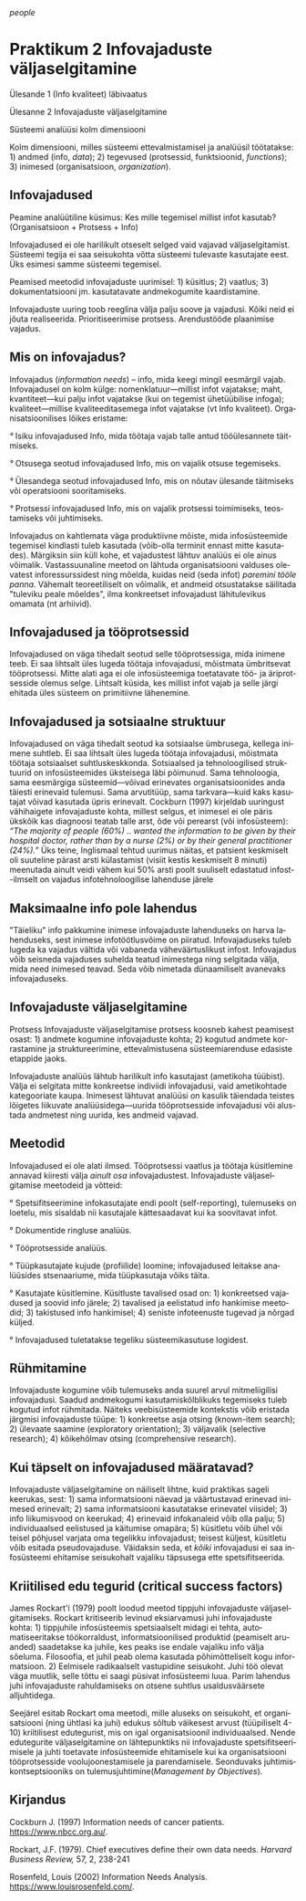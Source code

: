 <div style='display: inline-block;'><i class="material-icons ikoon teal">people</i></div>

# Praktikum 2  Infovajaduste väljaselgitamine

Ülesande 1 (Info kvaliteet) läbivaatus

Ülesanne 2 Infovajaduste väljaselgitamine

Süsteemi analüüsi kolm dimensiooni

Kolm dimensiooni, milles süsteemi ettevalmistamisel ja analüüsil töötatakse: 1) andmed (info, _data_); 2) tegevused (protsessid, funktsioonid, _functions_); 3) inimesed (organisatsioon, _organization_).

## Infovajadused

Peamine analüütiline küsimus: Kes mille tegemisel millist infot kasutab? (Organisatsioon + Protsess + Info)

Infovajadused ei ole harilikult otseselt selged vaid vajavad väljaselgitamist. Süsteemi tegija ei saa seisukohta võtta süsteemi tulevaste kasutajate eest. Üks esimesi samme süsteemi tegemisel.

Peamised meetodid infovajaduste uurimisel: 1) küsitlus; 2) vaatlus; 3) dokumentatsiooni jm. kasutatavate andmekogumite kaardistamine.

Infovajaduste uuring toob reeglina välja palju soove ja vajadusi. Kõiki neid ei jõuta realiseerida. Prioritiseerimise protsess. Arendustööde plaanimise vajadus.

## Mis on infovajadus?

Infovajadus (_information needs_) – info, mida keegi mingil ees­mär­gil vajab. Infovajadusel on kolm külge: no­men­kla­tuur—millist infot vajatakse; maht, kvan­ti­teet—kui pal­ju infot vajatakse (kui on tegemist ühe­tüübilise in­fo­ga); kvaliteet—mil­lise kva­li­tee­di­ta­se­mega infot va­ja­takse (vt Info kvali­teet). Or­ga­ni­sat­si­oo­ni­li­ses lõi­kes eristame:

_°_ Isiku infovajadused Info, mida töö­ta­ja vajab tal­le antud töö­üles­an­ne­te täit­miseks.

_°_ Otsusega seotud infovajadused In­fo, mis on va­ja­lik otsuse tege­mi­seks.

_°_ Ülesandega seotud info­vaja­du­sed In­fo, mis on nõu­tav ülesande täit­mi­seks või ope­rat­si­oo­ni soo­ri­ta­miseks.

_°_ Protsessi infovajadused Info, mis on vajalik prot­sessi toi­mi­mi­seks, teos­tamiseks või juh­ti­mi­seks.

Infovajadus on kahtlemata väga produktiivne mõis­te, mida info­süs­tee­mi­de tegemisel kindlasti tu­leb ka­sutada (võib-olla terminit ennast mitte ka­su­ta­des). Märgiksin siin küll kohe, et vajadustest lähtuv analüüs ei ole ainus võimalik. Vastassuunaline mee­tod on lähtuda organisatsiooni valduses ole­va­test in­foressurssidest ning mõelda, kuidas neid (se­da infot) _paremini töö­le panna_. Vähemalt teo­ree­ti­li­selt on võimalik, et andmeid otsustatakse säi­litada "tu­le­vi­ku peale mõeldes", ilma konkreetset info­va­ja­dust lä­hi­tu­le­vi­kus omamata (nt arhiivid).

## Infovajadused ja tööprotsessid

In­fo­va­ja­dused on väga tihe­dalt seo­tud selle töö­prot­ses­si­ga, mida ini­me­ne teeb. Ei saa lihtsalt üles lu­geda töö­ta­ja info­vaja­dusi, mõist­ma­ta ümb­rit­se­vat tööprotsessi. Mitte alati aga ei ole info­süs­teemiga toe­tatavate töö- ja äri­prot­ses­si­de ole­mus selge. Lihtsalt küsida, kes millist infot va­jab ja selle järgi ehitada üles süsteem on pri­mi­tiiv­ne lä­he­nemine. 

## Infovajadused ja sotsiaalne struk­tuu­r

In­fo­vajadused on vä­ga tihe­dalt seotud ka sot­si­aal­se ümb­rusega, kel­lega ini­mene suht­leb. Ei saa lihtsalt üles lu­ge­da töö­ta­ja in­fo­vaja­du­si, mõist­ma­ta töötaja sotsi­aal­set suht­lus­kesk­kon­da. Sotsiaalsed ja teh­no­loo­gi­li­sed struk­tuu­rid on info­süs­tee­mi­des üks­teisega lä­bi põi­mu­nud. Sa­ma teh­no­loo­gia, sama ees­mär­gi­ga süs­tee­mid—või­vad eri­ne­va­tes or­ga­ni­sat­si­oo­nides anda täi­es­ti eri­ne­vaid tu­le­mu­si. Sama ar­vu­ti­tüüp, sa­ma tark­va­ra—kuid kaks ka­su­tajat või­vad kasutada üp­ris eri­ne­valt. Cockburn (1997) kir­jel­dab uuringust vähi­hai­ge­te infovajaduste kohta, mil­lest selgus, et inimesel ei ole päris ükskõik kas diagnoosi teatab talle arst, õde või pe­re­arst (või infosüsteem): _“The majority of people (60%) .. want­ed the infor­mat­ion to be given by their hos­pit­al doc­tor, rather than by a nurse (2%) or by their general practitioner (24%).”_ Üks teine, Ing­lis­maal tehtud uurimus näitas, et patsient keskmiselt oli suuteline pärast arsti külas­ta­mist (visiit kestis kesk­miselt 8 minuti) meenutada ainult veidi vähem kui 50% arsti poolt suuliselt edastatud infost--ilm­selt on vajadus infotehnoloogilise lahenduse järele

## Maksimaalne info pole lahendus

"Täieliku" info pak­ku­mine ini­me­se in­fo­va­ja­duste lahenduseks on har­va la­hen­duseks, sest ini­me­se info­töötlusvõime on piiratud. Infovajaduseks tuleb lugeda ka vajadus väl­tida või vabaneda väheväärtuslikust infost. In­fo­va­jadus võib seisneda va­ja­duses su­hel­da tea­tud ini­mes­tega ning selgitada välja, mida need ini­me­sed tea­vad. Seda võib nimetada dünaamiliselt ava­ne­vaks info­vaja­du­seks.

## Infovajaduste väljaselgitamine

Protsess Infovajaduste väljaselgitamise protsess koosneb ka­hest peamisest osast: 1) and­mete kogu­mi­ne info­va­ja­dus­te koh­ta; 2) kogutud andmete kor­ras­ta­mi­ne ja struk­tu­ree­ri­mi­ne, ettevalmistusena süs­tee­mi­aren­du­se eda­sis­te etap­pi­de jaoks.

Infovajaduste analüüs lähtub harilikult info ka­su­ta­jast (ametikoha tüü­bist). Välja ei selgitata mitte konk­reet­se indiviidi infovajadusi, vaid ameti­koh­ta­de ka­te­goo­riate kaupa. Inimesest lähtuvat ana­lüü­si on kasulik täi­en­dada teis­tes lõigetes lii­ku­vate ana­lüü­side­ga—uurida tööprotsesside infovajadusi või alus­tada andmetest ning uurida, kes andmeid vajavad.

## Meetodid

Infovajadused ei ole alati ilmsed. Töö­prot­sessi vaatlus ja töö­ta­ja kü­sitlemine annavad kii­res­ti väl­ja _ainult osa_ infovajadustest. In­fo­va­ja­dus­te väl­ja­sel­gitamise meetodeid ja võtteid:

° Spetsifitseerimine infokasutajate endi poolt (self-reporting), tule­mu­seks on loetelu, mis sisaldab nii kasutajale kättesaadavat kui ka soovitavat in­fot.

° Dokumentide ringluse analüüs.

° Tööprotsesside analüüs.

° Tüüpkasutajate kujude (profiilide) loomine; in­fo­va­ja­dused leitakse ana­lüüsides stsenaariume, mida tüüpkasutaja võiks täita.

° Kasutajate küsitlemine. Küsitluste tavalised osad on: 1) konkreetsed va­ja­du­sed ja soovid info jä­re­le; 2) tavalised ja eelistatud info hankimise mee­to­did; 3) takistused info hankimisel; 4) seniste infoteenuste tugevad ja nõrgad küljed.

° Infovajadused tuletatakse tegeliku süs­tee­mi­ka­su­tuse logidest. 

## Rühmitamine

Infovajaduste kogumine võib tule­mu­seks anda suurel arvul mitmeliigilisi info­va­ja­dusi. Saa­dud andmekogumi kasu­ta­mis­kõlb­li­kuks te­ge­mi­seks tu­leb kogutud infot rühmitada. Näiteks vee­bi­süs­teemide kon­teks­tis võib eris­tada järgmisi info­va­ja­dus­te tüüpe: 1) konk­reet­se asja otsing (known-item search); 2) ülevaate saamine (ex­plo­ra­to­ry ori­en­ta­t­ion); 3) väl­ja­valik (selective research); 4) kõi­ke­hõlmav otsing (comprehensive re­search).

## Kui täpselt on infovajadused määratavad?

In­fo­va­ja­dus­te väljaselgitamine on näi­li­selt lihtne, kuid prak­ti­kas sageli keerukas, sest: 1) sa­ma in­for­mat­si­oo­ni näe­vad ja väär­tus­ta­vad eri­ne­vad ini­mesed eri­ne­valt; 2) sama in­for­mat­si­oo­ni ka­su­ta­tak­se eri­ne­va­tel vii­si­del; 3) info liikumisvood on kee­ru­kad; 4) eri­ne­vaid in­fo­ka­na­leid võib ol­la pal­ju; 5) indi­vi­duaal­sed ee­lis­tu­sed ja käi­tu­mi­se oma­pära; 5) küsitletu võib ühel või teisel põh­ju­sel varjata oma te­ge­lik­ku in­fo­va­ja­dust; teisest kül­jest, küsitletu võib esi­tada pseu­do­va­ja­duse. Väi­dak­sin seda, et _kõiki_ info­va­ja­du­si ei saa in­fosüsteemi ehitamise sei­su­ko­halt va­jaliku täp­su­sega ette spetsifitseerida.

## Kriitilised edu tegurid (critical success factors)

James Rockart'i (1979) poolt loo­dud meetod tipp­ju­hi infovajaduste väl­ja­sel­gi­ta­mi­seks. Rockart kritiseerib levinud eksi­ar­va­musi juhi in­fo­va­ja­duste kohta: 1) tippjuhile infosüsteemis spet­si­aal­selt mi­dagi ei tehta, auto­matiseeritakse töö­kor­ral­dust, infor­mat­si­oo­ni­lised pro­duktid (pea­mi­selt aru­anded) saadetakse ka juhile, kes peaks ise en­da­le vajaliku info väl­ja sõeluma. Filosoofia, et ju­hil peab olema ka­su­ta­da põhimõtteliselt ko­gu in­for­mat­sioon. 2) Eelmisele radikaalselt vas­tu­pi­di­ne sei­su­koht. Ju­hi töö olevat väga muutlik, selle tõttu ei saa­gi pü­si­vat in­fo­süsteemi luua. Pa­rim lahendus ju­hi infovajaduste ra­hul­da­mi­seks on ot­se­ne suhtlus usal­dusväärsete alljuhtidega.

Seejärel esitab Rockart oma meetodi, mille aluseks on seisukoht, et orga­ni­sat­siooni (ning üht­la­si ka juhi) edukus sõltub väikesest arvust (tüü­pi­li­selt 4-10) krii­ti­lisest edutegurist, mis on igal or­ga­ni­sat­si­oo­nil in­di­vi­du­aal­sed. Nende edutegurite väl­ja­sel­gi­ta­mi­ne on lähtepunktiks nii info­va­ja­duste spet­si­fit­see­ri­mi­se­le ja juhti toetavate infosüsteemide ehi­ta­mi­sele kui ka organisatsiooni tööprotsesside voo­lujoonestamisele ja pa­ren­da­mi­se­le. Seonduvaks juh­ti­mis­kont­sept­si­oo­niks on tule­mus­juh­ti­mi­ne(_Man­ag­e­ment by Ob­ject­ives_).

## Kirjandus

Cockburn J. (1997) Information needs of cancer patients. https://www.nbcc.org.au/.

Rockart, J.F. (1979). Chief exec­utives define their own data needs. _Har­vard Business Review,_ 57, 2, 238-241

Rosenfeld, Louis (2002) Information Needs Analysis. https://www.louisrosenfeld.com/.